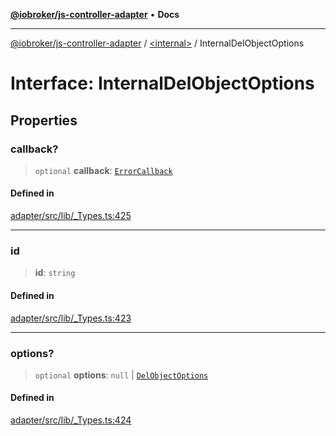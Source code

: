 [**@iobroker/js-controller-adapter**](../../README.md) • **Docs**

***

[@iobroker/js-controller-adapter](../../globals.md) / [\<internal\>](../README.md) / InternalDelObjectOptions

# Interface: InternalDelObjectOptions

## Properties

### callback?

> `optional` **callback**: [`ErrorCallback`](../type-aliases/ErrorCallback.md)

#### Defined in

[adapter/src/lib/\_Types.ts:425](https://github.com/ioBroker/ioBroker.js-controller/blob/77e3ad19ba544ef59ab9929a52ba17e35b9cc80a/packages/adapter/src/lib/_Types.ts#L425)

***

### id

> **id**: `string`

#### Defined in

[adapter/src/lib/\_Types.ts:423](https://github.com/ioBroker/ioBroker.js-controller/blob/77e3ad19ba544ef59ab9929a52ba17e35b9cc80a/packages/adapter/src/lib/_Types.ts#L423)

***

### options?

> `optional` **options**: `null` \| [`DelObjectOptions`](DelObjectOptions.md)

#### Defined in

[adapter/src/lib/\_Types.ts:424](https://github.com/ioBroker/ioBroker.js-controller/blob/77e3ad19ba544ef59ab9929a52ba17e35b9cc80a/packages/adapter/src/lib/_Types.ts#L424)
